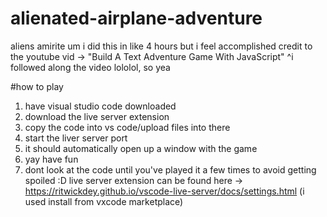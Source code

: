 # alienated-airplane-adventure
aliens amirite
um i did this in like 4 hours but i feel accomplished
credit to the youtube vid -> "Build A Text Adventure Game With JavaScript"
^i followed along the video lololol, so yea 

#how to play
1. have visual studio code downloaded
2. download the live server extension 
3. copy the code into vs code/upload files into there
4. start the liver server port
5. it should automatically open up a window with the game
6. yay have fun
7. dont look at the code until you've played it a few times to avoid getting spoiled :D
live server extension can be found here -> https://ritwickdey.github.io/vscode-live-server/docs/settings.html (i used install from vxcode marketplace)
